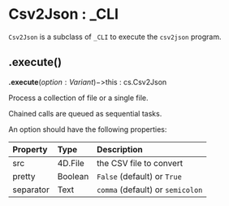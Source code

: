 # Csv2Json : _CLI

`Csv2Json` is a subclass of `_CLI` to execute the `csv2json` program. 

## .execute()

**.execute**($option : Variant)->$this : cs.Csv2Json

Process a collection of file or a single file.

Chained calls are queued as sequential tasks.

An option should have the following properties:

|Property|Type|Description|
|:-|:-|:-|
|src|4D.File|the CSV file to convert|
|pretty|Boolean|`False` (default) or `True`|
|separator|Text|`comma` (default) or `semicolon`|